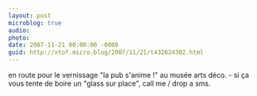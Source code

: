 ```yaml
---
layout: post
microblog: true
audio: 
photo: 
date: 2007-11-21 00:00:00 -0000
guid: http://xtof.micro.blog/2007/11/21/t432624302.html
---
```

en route pour le vernissage "la pub s'anime !" au musée arts déco. - si ça vous tente de boire un "glass sur place", call me / drop a sms.
